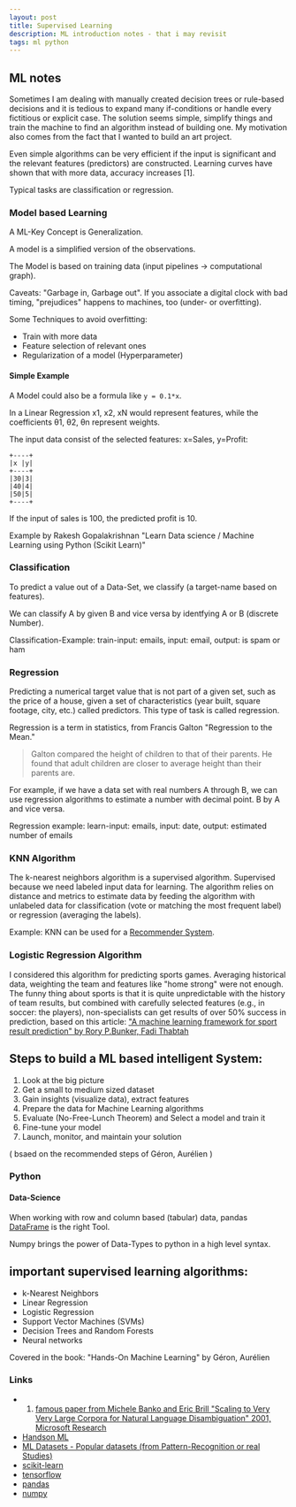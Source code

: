 ```yaml
---
layout: post
title: Supervised Learning  
description: ML introduction notes - that i may revisit     
tags: ml python
---
```


## ML notes  

Sometimes I am dealing with manually created decision trees or rule-based decisions 
and it is tedious to expand many if-conditions or handle every fictitious or explicit case. 
The solution seems simple, simplify things and train the machine to find an algorithm instead of building one.
My motivation also comes from the fact that I wanted to build an art project.

Even simple algorithms can be very efficient if the input is significant and the relevant features (predictors) are constructed. Learning curves have shown that with more data, accuracy increases [1]. 

Typical tasks are classification or regression.


### Model based Learning

A ML-Key Concept is Generalization. 

A model is a simplified version of the observations. 

The Model is based on training data (input pipelines -> computational graph).
 
Caveats: "Garbage in, Garbage out". 
If you associate a digital clock with bad timing, "prejudices" happens to machines, too (under- or overfitting).

Some Techniques to avoid overfitting:

- Train with more data
- Feature selection of relevant ones
- Regularization of a model (Hyperparameter) 
 


#### Simple Example

A Model could also be a formula like `y = 0.1*x`. 

In a Linear Regression x1, x2, xN would represent features, while the coefficients θ1, θ2, θn represent weights.

The input data consist of the selected features: x=Sales, y=Profit: 

```
+----+
|x |y|
+----+
|30|3|
|40|4|
|50|5|
+----+
```

If the input of sales is 100, the predicted profit is 10.  


Example by Rakesh Gopalakrishnan "Learn Data science / Machine Learning using Python (Scikit Learn)" 


### Classification  


To predict a value out of a Data-Set, we classify (a target-name based on features).

We can classify A by given B and vice versa by identfying A or B (discrete Number).

Classification-Example: train-input: emails, input: email, output: is spam or ham


### Regression 


Predicting a numerical target value that is not part of a given set, such as the price of a house, given a set of characteristics (year built, square footage, city, etc.) called predictors. 
This type of task is called regression.

Regression is a term in statistics, from Francis Galton "Regression to the Mean."

> Galton compared the height of children to that of their parents. He found that adult children are closer to average height than their parents are.


For example, if we have a data set with real numbers A through B, we can use regression algorithms to estimate a number with decimal point. B by A and vice versa.

Regression example: learn-input: emails, input: date, output: estimated number of emails


### KNN Algorithm 

The k-nearest neighbors algorithm is a supervised algorithm. Supervised because we need labeled input data for learning. The algorithm relies on distance and metrics to estimate data by feeding the algorithm with unlabeled data for classification (vote or matching the most frequent label) or regression (averaging the labels).

Example: KNN can be used for a [Recommender System](https://towardsdatascience.com/machine-learning-basics-with-the-k-nearest-neighbors-algorithm-6a6e71d01761).



### Logistic Regression Algorithm


I considered this algorithm for predicting sports games.
Averaging historical data, weighting the team and features like "home strong" were not enough. 
The funny thing about sports is that it is quite unpredictable with the history of team results, but combined with carefully selected features (e.g., in soccer: the players), non-specialists can get results of over 50% success in prediction, based on this article: ["A machine learning framework for sport result prediction" by Rory P.Bunker, Fadi Thabtah](https://www.sciencedirect.com/science/article/pii/S2210832717301485)



## Steps to build a ML based intelligent System:


1. Look at the big picture
2. Get a small to medium sized dataset
3. Gain insights (visualize data), extract features
4. Prepare the data for Machine Learning algorithms
5. Evaluate (No-Free-Lunch Theorem) and Select a model and train it
6. Fine-tune your model
7. Launch, monitor, and maintain your solution

( bsaed on the recommended steps of Géron, Aurélien )

### Python

#### Data-Science

When working with row and column based (tabular) data, pandas [DataFrame](https://pandas.pydata.org/docs/reference/api/pandas.DataFrame.html#pandas.DataFrame) is the right Tool. 

Numpy brings the power of Data-Types to python in a high level syntax.


## important supervised learning algorithms:

- k-Nearest Neighbors
- Linear Regression
- Logistic Regression
- Support Vector Machines (SVMs)
- Decision Trees and Random Forests
- Neural networks


Covered in the book: "Hands-On Machine Learning" by Géron, Aurélien


### Links

- 1) [famous paper from Michele Banko and Eric Brill "Scaling to Very Very Large Corpora for Natural Language Disambiguation" 2001, Microsoft Research](https://www.aclweb.org/anthology/P01-1005.pdf)
- [Handson ML](https://github.com/ageron/handson-ml) 
- [ML Datasets - Popular datasets (from Pattern-Recognition or real Studies)](https://archive.ics.uci.edu/ml/index.php)
- [scikit-learn](https://scikit-learn.org/stable/user_guide.html)
- [tensorflow](https://www.tensorflow.org/)
- [pandas](https://pandas.pydata.org/)
- [numpy](https://numpy.org/)

